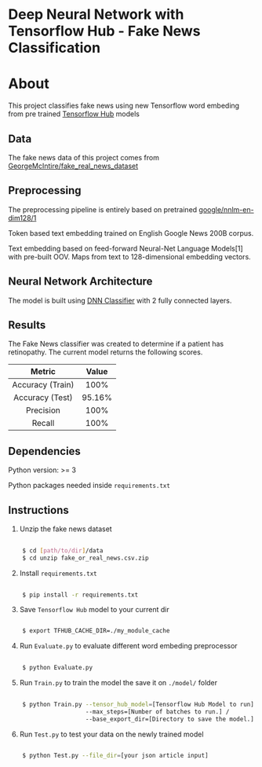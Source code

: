 # Deep Neural Network with Tensorflow Hub - Fake News Classification

About
=====
This project classifies fake news using new Tensorflow word embeding from pre trained [Tensorflow Hub](https://www.tensorflow.org/hub/) models

## Data
The fake news data of this project comes from [GeorgeMcIntire/fake_real_news_dataset](https://github.com/GeorgeMcIntire/fake_real_news_dataset)

## Preprocessing
The preprocessing pipeline is entirely based on pretrained [google/nnlm-en-dim128/1](https://www.tensorflow.org/hub/modules/google/nnlm-en-dim128/1)

Token based text embedding trained on English Google News 200B corpus.

Text embedding based on feed-forward Neural-Net Language Models[1] with pre-built OOV. Maps from text to 128-dimensional embedding vectors.

## Neural Network Architecture
The model is built using [DNN Classifier](https://www.tensorflow.org/api_docs/python/tf/estimator/DNNClassifier) with 2 fully connected layers. 

## Results
The Fake News classifier was created to determine if a patient has retinopathy. The current model returns the following scores.


| Metric | Value |
| :-----: | :-----: |
| Accuracy (Train) | 100% |
| Accuracy (Test) | 95.16% |
| Precision | 100% |
| Recall | 100% |

## Dependencies

Python version: >= 3

Python packages needed inside `requirements.txt` 

## Instructions

1. Unzip the fake news dataset
```bash
    
    $ cd [path/to/dir]/data
    $ cd unzip fake_or_real_news.csv.zip

```
2. Install `requirements.txt` 
```bash
    
    $ pip install -r requirements.txt

```
3. Save `Tensorflow Hub` model to your current dir
```bash

    $ export TFHUB_CACHE_DIR=./my_module_cache

```
4. Run `Evaluate.py` to evaluate different word embeding preprocessor
```bash
    
    $ python Evaluate.py

```
5. Run `Train.py` to train the model the save it on `./model/` folder
```bash
    
    $ python Train.py --tensor_hub_model=[Tensorflow Hub Model to run] /
                      --max_steps=[Number of batches to run.] /
                      --base_export_dir=[Directory to save the model.]

```
6. Run `Test.py` to test your data on the newly trained model
```bash
    
    $ python Test.py --file_dir=[your json article input]

```




